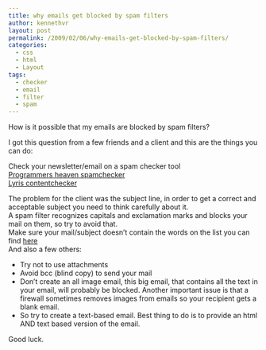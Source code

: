 ```yaml
---
title: why emails get blocked by spam filters
author: kennethvr
layout: post
permalink: /2009/02/06/why-emails-get-blocked-by-spam-filters/
categories:
  - css
  - html
  - Layout
tags:
  - checker
  - email
  - filter
  - spam
---
```

How is it possible that my emails are blocked by spam filters?

I got this question from a few friends and a client and this are the things you can do:

Check your newsletter/email on a spam checker tool  
<a href="http://www.programmersheaven.com/webtools/Spam-Checker/spamchecker.aspx" target="_blank">Programmers heaven spamchecker</a>  
<a href="http://web0.lyris.com/resources/contentchecker/" target="_blank">Lyris contentchecker</a>

The problem for the client was the subject line, in order to get a correct and acceptable subject you need to think carefully about it.  
A spam filter recognizes capitals and exclamation marks and blocks your mail on them, so try to avoid that.  
Make sure your mail/subject doesn’t contain the words on the list you can find <a href="http://www.andreaoneill.com/spamtriggers.html" target="_blank">here </a>  
And also a few others:

  * Try not to use attachments
  * Avoid bcc (blind copy) to send your mail
  * Don’t create an all image email, this big email, that contains all the text in your email, will probably be blocked. Another important issue is that a firewall sometimes removes images from emails so your recipient gets a blank email.
  * So try to create a text-based email. Best thing to do is to provide an html AND text based version of the email.

Good luck.